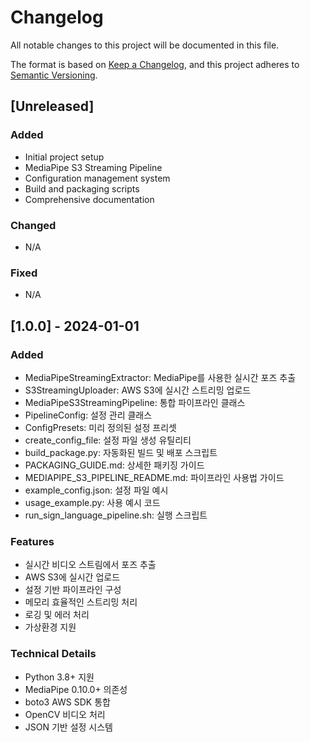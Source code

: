# Changelog

All notable changes to this project will be documented in this file.

The format is based on [Keep a Changelog](https://keepachangelog.com/en/1.0.0/),
and this project adheres to [Semantic Versioning](https://semver.org/spec/v2.0.0.html).

## [Unreleased]

### Added
- Initial project setup
- MediaPipe S3 Streaming Pipeline
- Configuration management system
- Build and packaging scripts
- Comprehensive documentation

### Changed
- N/A

### Fixed
- N/A

## [1.0.0] - 2024-01-01

### Added
- MediaPipeStreamingExtractor: MediaPipe를 사용한 실시간 포즈 추출
- S3StreamingUploader: AWS S3에 실시간 스트리밍 업로드
- MediaPipeS3StreamingPipeline: 통합 파이프라인 클래스
- PipelineConfig: 설정 관리 클래스
- ConfigPresets: 미리 정의된 설정 프리셋
- create_config_file: 설정 파일 생성 유틸리티
- build_package.py: 자동화된 빌드 및 배포 스크립트
- PACKAGING_GUIDE.md: 상세한 패키징 가이드
- MEDIAPIPE_S3_PIPELINE_README.md: 파이프라인 사용법 가이드
- example_config.json: 설정 파일 예시
- usage_example.py: 사용 예시 코드
- run_sign_language_pipeline.sh: 실행 스크립트

### Features
- 실시간 비디오 스트림에서 포즈 추출
- AWS S3에 실시간 업로드
- 설정 기반 파이프라인 구성
- 메모리 효율적인 스트리밍 처리
- 로깅 및 에러 처리
- 가상환경 지원

### Technical Details
- Python 3.8+ 지원
- MediaPipe 0.10.0+ 의존성
- boto3 AWS SDK 통합
- OpenCV 비디오 처리
- JSON 기반 설정 시스템 
